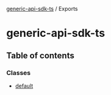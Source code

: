 [generic-api-sdk-ts](README.md) / Exports

# generic-api-sdk-ts

## Table of contents

### Classes

- [default](classes/default.md)
